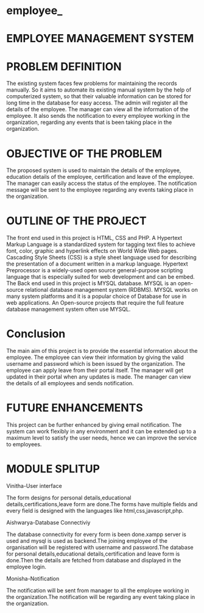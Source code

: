 # employee_
# EMPLOYEE MANAGEMENT SYSTEM
# PROBLEM DEFINITION

The existing system faces few problems for maintaining the records manually. So it aims to automate its existing manual system by the help of computerized system, so that their valuable information can be stored for long time in the database for easy access. The admin will register all the details of the employee. The manager can view all the information of the employee. It also sends the notification to every employee working in the organization, regarding any events that is been taking place in the organization.


# OBJECTIVE OF THE PROBLEM

The proposed system is used to maintain the details of the employee, education details of the employee, certification and leave of the employee. The manager can easily access the status of the employee. The notification message will be sent to the employee regarding any events taking place in the organization.

# OUTLINE OF THE PROJECT 

The front end used in this project is HTML, CSS and PHP. A Hypertext Markup Language is a standardized system for tagging text files to achieve font, color, graphic and hyperlink effects on World Wide Web pages. Cascading Style Sheets (CSS) is a style sheet language used for describing the presentation of a document written in a markup language. Hypertext Preprocessor is a widely-used open source general-purpose scripting language that is especially suited for web development and can be embed. The Back end used in this project is MYSQL database. MYSQL is an open-source relational database management system (RDBMS). MYSQL works on many system platforms and it is a popular choice of Database for use in web applications. An Open-source projects that require the full feature database management system often use MYSQL.

# Conclusion

The main aim of this project is to provide the essential information about the employee. The employee can view their information by giving the valid username and password which is been issued by the organization. The employee can apply leave from their portal itself. The manager will get updated in their portal when any updates is made. The manager can view the details of all employees and sends notification.

# FUTURE ENHANCEMENTS

This project can be further enhanced by giving email notification. The system can work flexibly in any environment and it can be extended up to a maximum level to satisfy the user needs, hence we can improve the service to employees.

# MODULE SPLITUP
Vinitha-User interface

The form designs for personal details,educational details,certifications,leave form are done.The forms have multiple fields and every field is designed with the languages like html,css,javascript,php.

Aishwarya-Database Connectiviy

The database connectivity for every form is been done.xampp server is used and mysql is used as backend.The joining employee of the organisation will be registered with username and password.The database for personal details,educational details,certification and leave form is done.Then the details are fetched from database and displayed in the employee login.

Monisha-Notification

The notification will be sent from manager to all the employee working in the organization.The notification will be regarding any event taking place in the organization.


